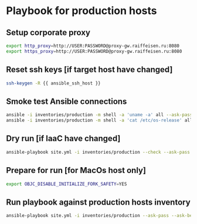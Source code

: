 Playbook for production hosts
=============================

Setup corporate proxy
---------------------
```bash
export http_proxy=http://USER:PASSWORD@proxy-gw.raiffeisen.ru:8080
export https_proxy=http://USER:PASSWORD@proxy-gw.raiffeisen.ru:8080
```


Reset ssh keys [if target host have changed]
--------------------------------------------
```bash
ssh-keygen -R {{ ansible_ssh_host }}
```

Smoke test Ansible connections
------------------------------
```bash
ansible -i inventories/production -m shell -a 'uname -a' all --ask-pass --ask-become-pass
ansible -i inventories/production -m shell -a 'cat /etc/os-release' all --ask-pass --ask-become-pass 
```

Dry run [if IaaC have changed]
------------------------------
```bash
ansible-playbook site.yml -i inventories/production --check --ask-pass --ask-become-pass
```

Prepare for run [for MacOs host only]
-------------------------------------
```bash
export OBJC_DISABLE_INITIALIZE_FORK_SAFETY=YES
```

Run playbook against production hosts inventory
-----------------------------------------------
```bash
ansible-playbook site.yml -i inventories/production --ask-pass --ask-become-pass
```
